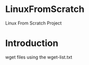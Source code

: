 # LinuxFromScratch
Linux From Scratch Project

<h1>Introduction</h1>


wget files using the wget-list.txt
